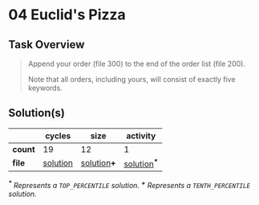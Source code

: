 # 04 Euclid's Pizza

## Task Overview

> Append your order (file 300) to the end of the order list (file 200).
>
> Note that all orders, including yours, will consist of exactly five keywords.

## Solution(s)

|           | cycles                    | size                          | activity                                     |
| --------- | ------------------------- | ----------------------------- | -------------------------------------------- |
| **count** | 19                        | 12                            | 1                                            |
| **file**  | [solution](cycles/XA.exa) | [solution](size/XA.exa)**\+** | [solution](activity/XA.exa)<sup>**\***</sup> |

_<sup>**\***</sup> Represents a `TOP_PERCENTILE` solution._
_<sup>**\+**</sup> Represents a `TENTH_PERCENTILE` solution._
